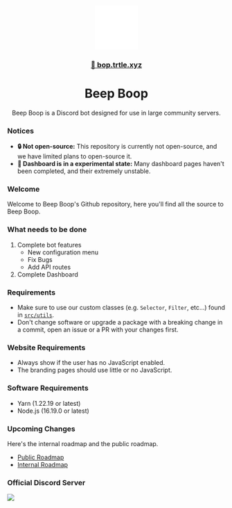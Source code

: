 <div align="center">
<img src="./media/robot.png" width="100rem"/>

<a href="https://bop.trtle.xyz/">
    <h3>
    <a href="https://bop.trtle.xyz/">🔎 bop.trtle.xyz</a>
    </h3>
</a>
<h1>Beep Boop</h1>
Beep Boop is a Discord bot designed for use in large community servers.
</div>

### Notices
- **🔒 Not open-source:** This repository is currently not open-source, and we have limited plans to open-source it.
- **🧪 Dashboard is in a experimental state:** Many dashboard pages haven't been completed, and their extremely unstable.

### Welcome
Welcome to Beep Boop's Github repository, here you'll find all the source to Beep Boop.

### What needs to be done
1. Complete bot features
    - New configuration menu
    - Fix Bugs
    - Add API routes
2. Complete Dashboard

### Requirements
- Make sure to use our custom classes (e.g. `Selector`, `Filter`, etc...) found in [`src/utils`](https://github.com/Turtlepaw/beep-boop/blob/37dea1b4eec22005c7d67835f7fb91964729dc59/src/utils).
- Don't change software or upgrade a package with a breaking change in a commit, open an issue or a PR with your changes first.

### Website Requirements
- Always show if the user has no JavaScript enabled.
- The branding pages should use little or no JavaScript.

### Software Requirements
- Yarn (1.22.19 or latest)
- Node.js (16.19.0 or latest)

### Upcoming Changes
Here's the internal roadmap and the public roadmap.

- [Public Roadmap](https://www.craft.do/s/JJVExvuEq3ftaw)
- [Internal Roadmap](https://www.craft.do/s/ervTJxSCzWR0cZ)

### Official Discord Server
[![](http://invidget.switchblade.xyz/Rgxv5M6sq9)](https://discord.gg/Rgxv5M6sq9)
